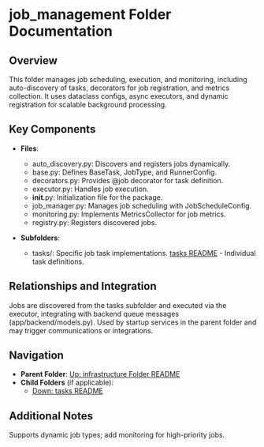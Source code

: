 # job_management Folder Documentation

## Overview
This folder manages job scheduling, execution, and monitoring, including auto-discovery of tasks, decorators for job registration, and metrics collection. It uses dataclass configs, async executors, and dynamic registration for scalable background processing.

## Key Components
- **Files**:
  - auto_discovery.py: Discovers and registers jobs dynamically.
  - base.py: Defines BaseTask, JobType, and RunnerConfig.
  - decorators.py: Provides @job decorator for task definition.
  - executor.py: Handles job execution.
  - __init__.py: Initialization file for the package.
  - job_manager.py: Manages job scheduling with JobScheduleConfig.
  - monitoring.py: Implements MetricsCollector for job metrics.
  - registry.py: Registers discovered jobs.

- **Subfolders**:
  - tasks/: Specific job task implementations. [tasks README](./tasks/README.md) - Individual task definitions.

## Relationships and Integration
Jobs are discovered from the tasks subfolder and executed via the executor, integrating with backend queue messages (app/backend/models.py). Used by startup services in the parent folder and may trigger communications or integrations.

## Navigation
- **Parent Folder**: [Up: infrastructure Folder README](../README.md)
- **Child Folders** (if applicable): 
  - [Down: tasks README](./tasks/README.md)

## Additional Notes
Supports dynamic job types; add monitoring for high-priority jobs.
